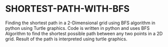 # SHORTEST-PATH-WITH-BFS
Finding the shortest path in a 2-Dimensional grid using BFS algorithm in python using Turtle graphics.
Code is written in python and uses BFS Algorithm to find the shortest possible path between any two points in a 2D grid. Result of the path is interpreted using turtle graphics.
